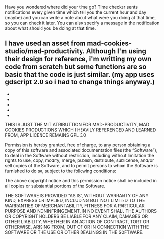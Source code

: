Have you wondered where did your time go? Time checker sents notifications every given time
which tell you the current hour and day (maybe) and you can write a note about what were you
doing at that time, so you can check it later. You can also specify a message in the notification
about what should you be doing at that time.

I have used an asset from mad-cookies-studio/mad-productivity.
Although I'm using their design for reference, i'm writting my own code from scratch 
but some functions are so basic that the code is just similar.
(my app uses gdscript 2.0 so i had to change things anyway.)
-
-
-
-
-
-
THIS IS JUST THE MIT ATRIBUTTION FOR MAD-PRODUCTIVITY, MAD COOKIES PRODUCTIONS WHICH I HEAVILY REFERENCED AND LEARNED FROM, APP LICENCE REMAINS GPL 3.0

Permission is hereby granted, free of charge, to any person obtaining a copy of this software and associated documentation files (the “Software”), to deal in the Software without restriction, including without limitation the rights to use, copy, modify, merge, publish, distribute, sublicense, and/or sell copies of the Software, and to permit persons to whom the Software is furnished to do so, subject to the following conditions:

The above copyright notice and this permission notice shall be included in all copies or substantial portions of the Software.

THE SOFTWARE IS PROVIDED “AS IS”, WITHOUT WARRANTY OF ANY KIND, EXPRESS OR IMPLIED, INCLUDING BUT NOT LIMITED TO THE WARRANTIES OF MERCHANTABILITY, FITNESS FOR A PARTICULAR PURPOSE AND NONINFRINGEMENT. IN NO EVENT SHALL THE AUTHORS OR COPYRIGHT HOLDERS BE LIABLE FOR ANY CLAIM, DAMAGES OR OTHER LIABILITY, WHETHER IN AN ACTION OF CONTRACT, TORT OR OTHERWISE, ARISING FROM, OUT OF OR IN CONNECTION WITH THE SOFTWARE OR THE USE OR OTHER DEALINGS IN THE SOFTWARE.
